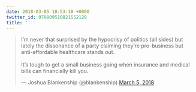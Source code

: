 ```yaml
---
date: 2018-03-05 18:53:18 +0000
twitter_id: 970809510821552128
title: ''
---
```


<blockquote class="twitter-tweet"><p lang="en" dir="ltr">I’m never that surprised by the hypocrisy of politics (all sides) but lately the dissonance of a party claiming they’re pro-business but anti-affordable healthcare stands out. <br><br>It’s tough to get a small business going when insurance and medical bills can financially kill you.</p>&mdash; Joshua Blankenship (@blankenship) <a href="https://twitter.com/blankenship/status/970778514050945024?ref_src=twsrc%5Etfw">March 5, 2018</a></blockquote>
<script async src="https://platform.twitter.com/widgets.js" charset="utf-8"></script>
